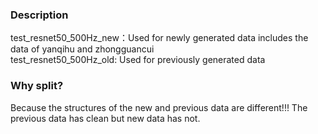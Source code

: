 ### Description  

test_resnet50_500Hz_new：Used for newly generated data includes the data of yanqihu and zhongguancui  
test_resnet50_500Hz_old: Used for previously generated data

### Why split?  
Because the structures of the new and previous data are different!!! The previous data has clean but new data has not.
